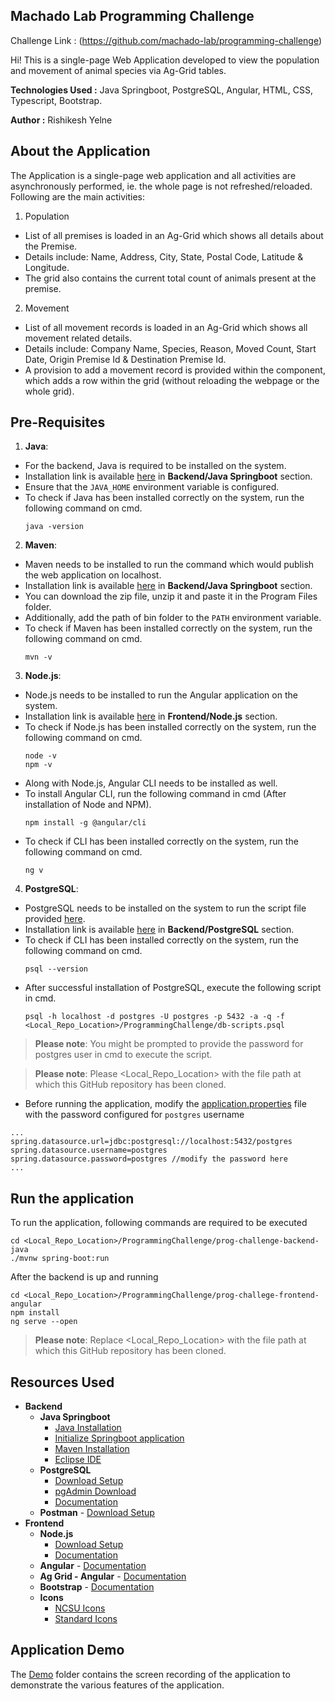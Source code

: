 ## Machado Lab Programming Challenge
Challenge Link : (https://github.com/machado-lab/programming-challenge)

Hi! This is a single-page Web Application developed to view the population and movement of animal species via Ag-Grid tables.

**Technologies Used :** Java Springboot, PostgreSQL, Angular, HTML, CSS, Typescript, Bootstrap.

**Author :** Rishikesh Yelne

## About the Application
The Application is a single-page web application and all activities are asynchronously performed, ie. the whole page is not refreshed/reloaded. Following are the main activities:
1. Population
- List of all premises is loaded in an Ag-Grid which shows all details about the Premise.
- Details include: Name, Address, City, State, Postal Code, Latitude & Longitude.
- The grid also contains the current total count of animals present at the premise.
2. Movement
- List of all movement records is loaded in an Ag-Grid which shows all movement related details.
- Details include: Company Name, Species, Reason, Moved Count, Start Date, Origin Premise Id & Destination Premise Id.
- A provision to add a movement record is provided within the component, which adds a row within the grid (without reloading the webpage or the whole grid).

## Pre-Requisites
1. **Java**:
- For the backend, Java is required to be installed on the system.
- Installation link is available [here](#resources-used) in **Backend/Java Springboot** section. <br />
- Ensure that the ```JAVA_HOME``` environment variable is configured. <br />
- To check if Java has been installed correctly on the system, run the following command on cmd. <br />
    ```console
    java -version
    ```
2. **Maven**:
- Maven needs to be installed to run the command which would publish the web application on localhost. <br />
- Installation link is available [here](#resources-used) in **Backend/Java Springboot** section. <br />
- You can download the zip file, unzip it and paste it in the Program Files folder. <br />
- Additionally, add the path of bin folder to the ```PATH``` environment variable. <br />
- To check if Maven has been installed correctly on the system, run the following command on cmd. <br />
    ```console
    mvn -v
    ```    
3. **Node.js**:
- Node.js needs to be installed to run the Angular application on the system. <br />
- Installation link is available [here](#resources-used) in **Frontend/Node.js** section. <br />
- To check if Node.js has been installed correctly on the system, run the following command on cmd. <br />
    ```console
    node -v
    npm -v
    ```
- Along with Node.js, Angular CLI needs to be installed as well. <br />
- To install Angular CLI, run the following command in cmd (After installation of Node and NPM). <br />
    ```console
    npm install -g @angular/cli
    ```
- To check if CLI has been installed correctly on the system, run the following command on cmd. <br />
    ```console
    ng v
    ```
4. **PostgreSQL**:
- PostgreSQL needs to be installed on the system to run the script file provided [here](https://github.com/rishikesh-yelne/ProgrammingChallenge/blob/master/db-scripts.psql). <br />
- Installation link is available [here](#resources-used) in **Backend/PostgreSQL** section. <br />
- To check if CLI has been installed correctly on the system, run the following command on cmd. <br />
    ```console
    psql --version
    ```
- After successful installation of PostgreSQL, execute the following script in cmd. <br />
    ```console
    psql -h localhost -d postgres -U postgres -p 5432 -a -q -f <Local_Repo_Location>/ProgrammingChallenge/db-scripts.psql
    ```
> **Please note**: You might be prompted to provide the password for postgres user in cmd to execute the script.

> **Please note**: Please <Local_Repo_Location> with the file path at which this GitHub repository has been cloned.
- Before running the application, modify the [application.properties](https://github.com/rishikesh-yelne/ProgrammingChallenge/blob/master/prog-challenge-backend-java/src/main/resources/application.properties) file with the password configured for ```postgres``` username
```.properties
...
spring.datasource.url=jdbc:postgresql://localhost:5432/postgres
spring.datasource.username=postgres
spring.datasource.password=postgres //modify the password here
...
```   

## Run the application
To run the application, following commands are required to be executed
```console
cd <Local_Repo_Location>/ProgrammingChallenge/prog-challenge-backend-java
./mvnw spring-boot:run
```
After the backend is up and running
```console
cd <Local_Repo_Location>/ProgrammingChallenge/prog-challege-frontend-angular
npm install
ng serve --open
```
> **Please note**: Replace <Local_Repo_Location> with the file path at which this GitHub repository has been cloned.

## Resources Used
- **Backend**
    - **Java Springboot**
        - [Java Installation](https://www.oracle.com/java/technologies/downloads/#jdk18-windows)
        - [Initialize Springboot application](https://start.spring.io/) 
        - [Maven Installation](https://maven.apache.org/install.html)
        - [Eclipse IDE](https://www.eclipse.org/downloads/packages/release/kepler/sr2/eclipse-ide-java-ee-developers)
    - **PostgreSQL**
        - [Download Setup](https://www.enterprisedb.com/downloads/postgres-postgresql-downloads)
        - [pgAdmin Download](https://www.pgadmin.org/download/pgadmin-4-windows/)
        - [Documentation](https://www.postgresql.org/docs/14/index.html)
    - **Postman** - [Download Setup](https://www.postman.com/downloads/)
- **Frontend**
    - **Node.js** 
        - [Download Setup](https://nodejs.org/en/download/)
        - [Documentation](https://docs.npmjs.com/downloading-and-installing-node-js-and-npm)
    - **Angular** - [Documentation](https://angular.io/docs)
    - **Ag Grid - Angular** - [Documentation](https://www.ag-grid.com/angular-data-grid/getting-started/)
    - **Bootstrap** - [Documentation](https://getbootstrap.com/docs/4.0/getting-started/introduction/)
    - **Icons** 
        - [NCSU Icons](https://brand.ncsu.edu/downloads/)
        - [Standard Icons](https://github.com/simple-icons/simple-icons)

## Application Demo
The [Demo](https://github.com/rishikesh-yelne/ProgrammingChallenge/demo) folder contains the screen recording of the application to demonstrate the various features of the application.
